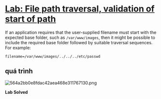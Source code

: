 # [Lab: File path traversal, validation of start of path](https://portswigger.net/web-security/file-path-traversal/lab-validate-start-of-path)

If an application requires that the user-supplied filename must start with the expected base folder, such as `/var/www/images`, then it might be possible to include the required base folder followed by suitable traversal sequences. For example:

`filename=/var/www/images/../../../etc/passwd`

## quá trình

![564a2bb0e8fdac42aea468e311767130.png](../../../../../../_resources/564a2bb0e8fdac42aea468e311767130.png)

**Lab Solved**